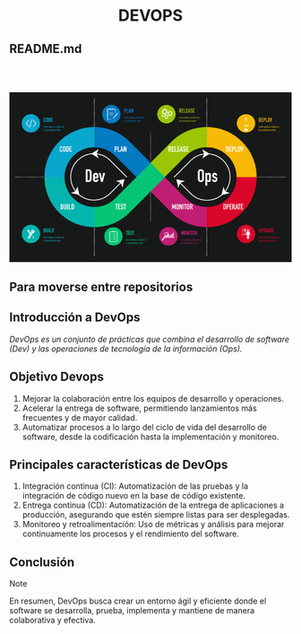<h1 align="center"> DEVOPS </h1>

## README.md  
<br>
<br>  

![](./img/Devops.jpg)  

## Para moverse entre repositorios  

## Introducción a DevOps  

*DevOps es un conjunto de prácticas que combina el desarrollo de software (Dev) y las operaciones de tecnología de la información (Ops).*

## Objetivo Devops  

1. Mejorar la colaboración entre los equipos de desarrollo y operaciones.  
2. Acelerar la entrega de software, permitiendo lanzamientos más frecuentes y de mayor calidad.  
3. Automatizar procesos a lo largo del ciclo de vida del desarrollo de software, desde la codificación hasta la implementación y monitoreo.  


## Principales características de DevOps  
1. Integración continua (CI): Automatización de las pruebas y la integración de código nuevo en la base de código existente.  
2. Entrega continua (CD): Automatización de la entrega de aplicaciones a producción, asegurando que estén siempre listas para ser desplegadas.  
3. Monitoreo y retroalimentación: Uso de métricas y análisis para mejorar continuamente los procesos y el rendimiento del software.

## Conclusión
> [!NOTE]
> En resumen, DevOps busca crear un entorno ágil y eficiente donde el software se desarrolla, prueba, implementa y mantiene de manera colaborativa y efectiva.

